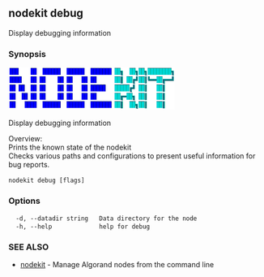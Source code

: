 ## nodekit debug

Display debugging information

### Synopsis

                                                                                      
<img alt="Terminal Render" src="/assets/nodekit.png" width="65%">                               
                                                                                      
                                                                                      
Display debugging information                                                         
                                                                                      
Overview:                                                                             
Prints the known state of the nodekit                                                 
Checks various paths and configurations to present useful information for bug reports.
                                                                                      

```
nodekit debug [flags]
```

### Options

```
  -d, --datadir string   Data directory for the node
  -h, --help             help for debug
```

### SEE ALSO

* [nodekit](/README.md)	 - Manage Algorand nodes from the command line

